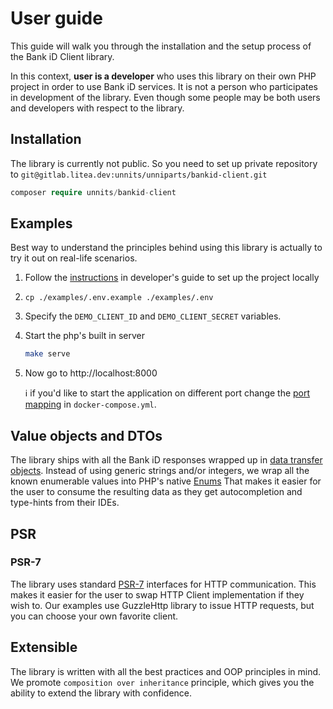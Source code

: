 # User guide

This guide will walk you through the installation and the setup process of the 
Bank iD Client library.

In this context, **user is a developer** who uses this library on their own PHP project
in order to use Bank iD services. It is not a person who participates in development of the library.
Even though some people may be both users and developers with respect to the library. 

## Installation

The library is currently not public. So you need to set up private repository to
`git@gitlab.litea.dev:unnits/unniparts/bankid-client.git`

```php
composer require unnits/bankid-client
```

## Examples

Best way to understand the principles behind using this library is actually to try
it out on real-life scenarios.

1. Follow the [instructions](developer_guide.md#initial-setup) in developer's guide to set up the project locally
2. `cp ./examples/.env.example ./examples/.env`
3. Specify the `DEMO_CLIENT_ID` and `DEMO_CLIENT_SECRET` variables.
4. Start the php's built in server

    ```bash
    make serve
    ```

5. Now go to http://localhost:8000

    ℹ if you'd like to start the application on different port change the
    [port mapping](https://docs.docker.com/network/#published-ports) in `docker-compose.yml`.

## Value objects and DTOs

The library ships with all the Bank iD responses wrapped up in [data transfer objects](https://en.wikipedia.org/wiki/Data_transfer_object).
Instead of using generic strings and/or integers, we wrap all the known enumerable values into PHP's native [Enums](https://www.php.net/manual/en/language.types.enumerations.php)
That makes it easier for the user to consume the resulting data as they get autocompletion and type-hints from their IDEs.

## PSR

### PSR-7

The library uses standard [PSR-7](https://www.php-fig.org/psr/psr-7/) interfaces for HTTP communication.
This makes it easier for the user to swap HTTP Client implementation if they wish to.
Our examples use GuzzleHttp library to issue HTTP requests, but you can choose your own favorite client.

## Extensible

The library is written with all the best practices and OOP principles in mind.
We promote `composition over inheritance` principle, which gives you the ability to
extend the library with confidence.
